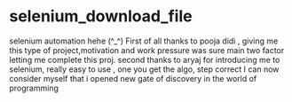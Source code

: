 # selenium_download_file
selenium automation hehe (^_^)
First of all thanks to pooja didi , giving me this type of project,motivation and work pressure was sure main two factor letting me complete this proj.
second thanks to aryaj for introducing me to selenium, really easy to use , one you get the algo, step correct
I can now consider myself that i opened new gate of discovery in the world of programming


